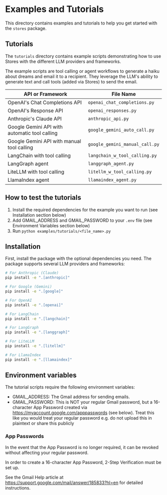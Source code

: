 # Examples and Tutorials

This directory contains examples and tutorials to help you get started with the `stores` package.

## Tutorials

The `tutorials` directory contains example scripts demonstrating how to use Stores with the different LLM providers and frameworks.

The example scripts are tool calling or agent workflows to generate a haiku about dreams and email it to a recipient. They leverage the LLM's ability to generate text and call tools (added via Stores) to send the email.

| API or Framework                              | File Name                      |
| --------------------------------------------- | ------------------------------ |
| OpenAI's Chat Completions API                 | `openai_chat_completions.py`   |
| OpenAI's Response API                         | `openai_responses.py`          |
| Anthropic's Claude API                        | `anthropic_api.py`             |
| Google Gemini API with automatic tool calling | `google_gemini_auto_call.py`   |
| Google Gemini API with manual tool calling    | `google_gemini_manual_call.py` |
| LangChain with tool calling                   | `langchain_w_tool_calling.py`  |
| LangGraph agent                               | `langgraph_agent.py`           |
| LiteLLM with tool calling                     | `litellm_w_tool_calling.py`    |
| LlamaIndex agent                              | `llamaindex_agent.py`          |

## How to test the tutorials

1. Install the required dependencies for the example you want to run (see Installation section below)
2. Add GMAIL_ADDRESS and GMAIL_PASSWORD to your `.env` file (see Environment Variables section below)
3. Run `python examples/tutorials/<file_name>.py`

## Installation

First, install the package with the optional dependencies you need. The package supports several LLM providers and frameworks:

```bash
# For Anthropic (Claude)
pip install -e ".[anthropic]"

# For Google (Gemini)
pip install -e ".[google]"

# For OpenAI
pip install -e ".[openai]"

# For LangChain
pip install -e ".[langchain]"

# For LangGraph
pip install -e ".[langgraph]"

# For LiteLLM
pip install -e ".[litellm]"

# For LlamaIndex
pip install -e ".[llamaindex]"
```

## Environment variables

The tutorial scripts require the following environment variables:

- GMAIL_ADDRESS: The Gmail address for sending emails.
- GMAIL_PASSWORD: This is NOT your regular Gmail password, but a 16-character App Password created via https://myaccount.google.com/apppasswords (see below). Treat this like you would treat your regular password e.g. do not upload this in plaintext or share this publicly

### App Passwords

In the event that the App Password is no longer required, it can be revoked without affecting your regular password.

In order to create a 16-character App Password, 2-Step Verification must be set up.

See the Gmail Help article at https://support.google.com/mail/answer/185833?hl=en for detailed instructions.
